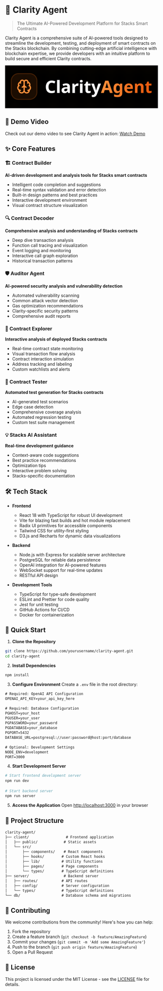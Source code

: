 # 🤖 Clarity Agent

> The Ultimate AI-Powered Development Platform for Stacks Smart Contracts

Clarity Agent is a comprehensive suite of AI-powered tools designed to streamline the development, testing, and deployment of smart contracts on the Stacks blockchain. By combining cutting-edge artificial intelligence with blockchain expertise, we provide developers with an intuitive platform to build secure and efficient Clarity contracts.

![Clarity Agent Preview](client/preview.png)

## 🎥 Demo Video
Check out our demo video to see Clarity Agent in action: [Watch Demo](https://youtube.com/)

## ✨ Core Features

### 🏗️ Contract Builder
**AI-driven development and analysis tools for Stacks smart contracts**
- Intelligent code completion and suggestions
- Real-time syntax validation and error detection
- Built-in design patterns and best practices
- Interactive development environment
- Visual contract structure visualization

### 🔍 Contract Decoder
**Comprehensive analysis and understanding of Stacks contracts**
- Deep dive transaction analysis
- Function call tracing and visualization
- Event logging and monitoring
- Interactive call graph exploration
- Historical transaction patterns

### 🛡️ Auditor Agent
**AI-powered security analysis and vulnerability detection**
- Automated vulnerability scanning
- Common attack vector detection
- Gas optimization recommendations
- Clarity-specific security patterns
- Comprehensive audit reports

### 🔎 Contract Explorer
**Interactive analysis of deployed Stacks contracts**
- Real-time contract state monitoring
- Visual transaction flow analysis
- Contract interaction simulation
- Address tracking and labeling
- Custom watchlists and alerts

### 🧪 Contract Tester
**Automated test generation for Stacks contracts**
- AI-generated test scenarios
- Edge case detection
- Comprehensive coverage analysis
- Automated regression testing
- Custom test suite management

### 💡 Stacks AI Assistant
**Real-time development guidance**
- Context-aware code suggestions
- Best practice recommendations
- Optimization tips
- Interactive problem solving
- Stacks-specific documentation

## 🛠️ Tech Stack

- **Frontend**
  - React 18 with TypeScript for robust UI development
  - Vite for blazing fast builds and hot module replacement
  - Radix UI primitives for accessible components
  - Tailwind CSS for utility-first styling
  - D3.js and Recharts for dynamic data visualizations

- **Backend**
  - Node.js with Express for scalable server architecture
  - PostgreSQL for reliable data persistence
  - OpenAI integration for AI-powered features
  - WebSocket support for real-time updates
  - RESTful API design

- **Development Tools**
  - TypeScript for type-safe development
  - ESLint and Prettier for code quality
  - Jest for unit testing
  - GitHub Actions for CI/CD
  - Docker for containerization

## 🚀 Quick Start

1. **Clone the Repository**
```bash
git clone https://github.com/yourusername/clarity-agent.git
cd clarity-agent
```

2. **Install Dependencies**
```bash
npm install
```

3. **Configure Environment**
Create a `.env` file in the root directory:
```env
# Required: OpenAI API Configuration
OPENAI_API_KEY=your_api_key_here

# Required: Database Configuration
PGHOST=your_host
PGUSER=your_user
PGPASSWORD=your_password
PGDATABASE=your_database
PGPORT=5432
DATABASE_URL=postgresql://user:password@host:port/database

# Optional: Development Settings
NODE_ENV=development
PORT=3000
```

4. **Start Development Server**
```bash
# Start frontend development server
npm run dev

# Start backend server
npm run server
```

5. **Access the Application**
Open [http://localhost:3000](http://localhost:3000) in your browser

## 📁 Project Structure

```
clarity-agent/
├── client/                 # Frontend application
│   ├── public/            # Static assets
│   └── src/
│       ├── components/    # React components
│       ├── hooks/        # Custom React hooks
│       ├── lib/          # Utility functions
│       ├── pages/        # Page components
│       └── types/        # TypeScript definitions
├── server/                # Backend server
│   ├── routes/           # API routes
│   ├── config/           # Server configuration
│   └── types/            # TypeScript definitions
└── db/                   # Database schema and migrations
```

## 🤝 Contributing

We welcome contributions from the community! Here's how you can help:

1. Fork the repository
2. Create a feature branch (`git checkout -b feature/AmazingFeature`)
3. Commit your changes (`git commit -m 'Add some AmazingFeature'`)
4. Push to the branch (`git push origin feature/AmazingFeature`)
5. Open a Pull Request

## 📄 License

This project is licensed under the MIT License - see the [LICENSE](LICENSE) file for details.

